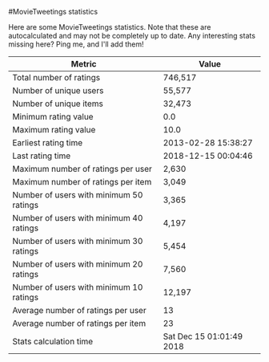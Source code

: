 #MovieTweetings statistics

Here are some MovieTweetings statistics. Note that these are autocalculated and may not be completely up to date. Any interesting stats missing here? Ping me, and I'll add them!

Metric | Value
--- | ---
Total number of ratings                 | 746,517
Number of unique users                  | 55,577
Number of unique items                  | 32,473
Minimum rating value                    | 0.0
Maximum rating value                    | 10.0
Earliest rating time                    | 2013-02-28 15:38:27
Last rating time                        | 2018-12-15 00:04:46
Maximum number of ratings per user      | 2,630
Maximum number of ratings per item      | 3,049
Number of users with minimum 50 ratings | 3,365
Number of users with minimum 40 ratings | 4,197
Number of users with minimum 30 ratings | 5,454
Number of users with minimum 20 ratings | 7,560
Number of users with minimum 10 ratings | 12,197
Average number of ratings per user      | 13
Average number of ratings per item      | 23
Stats calculation time                  | Sat Dec 15 01:01:49 2018

